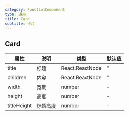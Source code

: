 ```yaml
---
category: FunctionComponent
type: 通用
title: Card
subtitle: 卡片
---
```


## Card

  
| 属性 | 说明 | 类型 | 默认值 |
| ---  | --- | --- | ---   |
| title | 标题 | React.ReactNode | '' |
| children | 内容 | React.ReactNode | '' |
| width | 宽度 | number | - |
| height | 高度 | number | - |
| titleHeight | 标题高度 | number | - |
 

